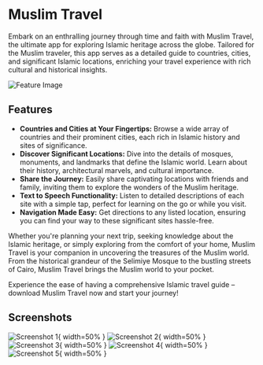 # Muslim Travel

Embark on an enthralling journey through time and faith with Muslim Travel, the ultimate app for exploring Islamic heritage across the globe. Tailored for the Muslim traveler, this app serves as a detailed guide to countries, cities, and significant Islamic locations, enriching your travel experience with rich cultural and historical insights.

![Feature Image](https://github.com/MobinAkhter/TravelDestinations/assets/55329336/76d31f25-22cb-4fe7-ac37-9d2db663c296)

## Features

- **Countries and Cities at Your Fingertips:** Browse a wide array of countries and their prominent cities, each rich in Islamic history and sites of significance.
- **Discover Significant Locations:** Dive into the details of mosques, monuments, and landmarks that define the Islamic world. Learn about their history, architectural marvels, and cultural importance.
- **Share the Journey:** Easily share captivating locations with friends and family, inviting them to explore the wonders of the Muslim heritage.
- **Text to Speech Functionality:** Listen to detailed descriptions of each site with a simple tap, perfect for learning on the go or while you visit.
- **Navigation Made Easy:** Get directions to any listed location, ensuring you can find your way to these significant sites hassle-free.

Whether you're planning your next trip, seeking knowledge about the Islamic heritage, or simply exploring from the comfort of your home, Muslim Travel is your companion in uncovering the treasures of the Muslim world. From the historical grandeur of the Selimiye Mosque to the bustling streets of Cairo, Muslim Travel brings the Muslim world to your pocket.

Experience the ease of having a comprehensive Islamic travel guide – download Muslim Travel now and start your journey!

## Screenshots

![Screenshot 1](https://github.com/MobinAkhter/TravelDestinations/assets/55329336/81d3c3a6-b306-4c68-ae69-5fb1fb57bc65){ width=50% }
![Screenshot 2](https://github.com/MobinAkhter/TravelDestinations/assets/55329336/54f8308b-762a-40f3-8747-58328cb64ed4){ width=50% }
![Screenshot 3](https://github.com/MobinAkhter/TravelDestinations/assets/55329336/91ab815a-b96a-4ea3-90c0-f3ff32279a49){ width=50% }
![Screenshot 4](https://github.com/MobinAkhter/TravelDestinations/assets/55329336/02168b92-2243-424d-9e73-b9ac92a82915){ width=50% }
![Screenshot 5](https://github.com/MobinAkhter/TravelDestinations/assets/55329336/9db546eb-d743-4899-b714-1d2aadf3237d){ width=50% }
